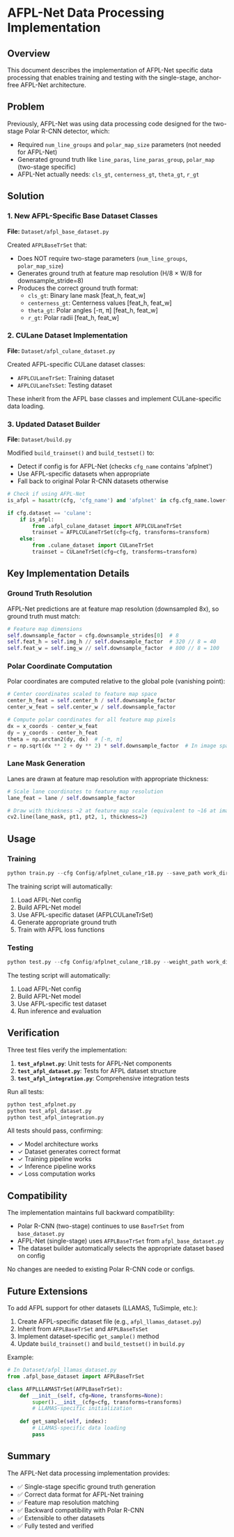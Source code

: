 # AFPL-Net Data Processing Implementation

## Overview

This document describes the implementation of AFPL-Net specific data processing that enables training and testing with the single-stage, anchor-free AFPL-Net architecture.

## Problem

Previously, AFPL-Net was using data processing code designed for the two-stage Polar R-CNN detector, which:
- Required `num_line_groups` and `polar_map_size` parameters (not needed for AFPL-Net)
- Generated ground truth like `line_paras`, `line_paras_group`, `polar_map` (two-stage specific)
- AFPL-Net actually needs: `cls_gt`, `centerness_gt`, `theta_gt`, `r_gt`

## Solution

### 1. New AFPL-Specific Base Dataset Classes

**File:** `Dataset/afpl_base_dataset.py`

Created `AFPLBaseTrSet` that:
- Does NOT require two-stage parameters (`num_line_groups`, `polar_map_size`)
- Generates ground truth at feature map resolution (H/8 × W/8 for downsample_stride=8)
- Produces the correct ground truth format:
  - `cls_gt`: Binary lane mask [feat_h, feat_w]
  - `centerness_gt`: Centerness values [feat_h, feat_w]
  - `theta_gt`: Polar angles [-π, π] [feat_h, feat_w]
  - `r_gt`: Polar radii [feat_h, feat_w]

### 2. CULane Dataset Implementation

**File:** `Dataset/afpl_culane_dataset.py`

Created AFPL-specific CULane dataset classes:
- `AFPLCULaneTrSet`: Training dataset
- `AFPLCULaneTsSet`: Testing dataset

These inherit from the AFPL base classes and implement CULane-specific data loading.

### 3. Updated Dataset Builder

**File:** `Dataset/build.py`

Modified `build_trainset()` and `build_testset()` to:
- Detect if config is for AFPL-Net (checks `cfg_name` contains 'afplnet')
- Use AFPL-specific datasets when appropriate
- Fall back to original Polar R-CNN datasets otherwise

```python
# Check if using AFPL-Net
is_afpl = hasattr(cfg, 'cfg_name') and 'afplnet' in cfg.cfg_name.lower()

if cfg.dataset == 'culane':
    if is_afpl:
        from .afpl_culane_dataset import AFPLCULaneTrSet
        trainset = AFPLCULaneTrSet(cfg=cfg, transforms=transform)
    else:
        from .culane_dataset import CULaneTrSet
        trainset = CULaneTrSet(cfg=cfg, transforms=transform)
```

## Key Implementation Details

### Ground Truth Resolution

AFPL-Net predictions are at feature map resolution (downsampled 8x), so ground truth must match:

```python
# Feature map dimensions
self.downsample_factor = cfg.downsample_strides[0]  # 8
self.feat_h = self.img_h // self.downsample_factor  # 320 // 8 = 40
self.feat_w = self.img_w // self.downsample_factor  # 800 // 8 = 100
```

### Polar Coordinate Computation

Polar coordinates are computed relative to the global pole (vanishing point):

```python
# Center coordinates scaled to feature map space
center_h_feat = self.center_h / self.downsample_factor
center_w_feat = self.center_w / self.downsample_factor

# Compute polar coordinates for all feature map pixels
dx = x_coords - center_w_feat
dy = y_coords - center_h_feat
theta = np.arctan2(dy, dx)  # [-π, π]
r = np.sqrt(dx ** 2 + dy ** 2) * self.downsample_factor  # In image space
```

### Lane Mask Generation

Lanes are drawn at feature map resolution with appropriate thickness:

```python
# Scale lane coordinates to feature map resolution
lane_feat = lane / self.downsample_factor

# Draw with thickness ~2 at feature map scale (equivalent to ~16 at image scale)
cv2.line(lane_mask, pt1, pt2, 1, thickness=2)
```

## Usage

### Training

```python
python train.py --cfg Config/afplnet_culane_r18.py --save_path work_dir/afplnet
```

The training script will automatically:
1. Load AFPL-Net config
2. Build AFPL-Net model
3. Use AFPL-specific dataset (AFPLCULaneTrSet)
4. Generate appropriate ground truth
5. Train with AFPL loss functions

### Testing

```python
python test.py --cfg Config/afplnet_culane_r18.py --weight_path work_dir/afplnet/best.pth
```

The testing script will automatically:
1. Load AFPL-Net config
2. Build AFPL-Net model
3. Use AFPL-specific test dataset
4. Run inference and evaluation

## Verification

Three test files verify the implementation:

1. **`test_afplnet.py`**: Unit tests for AFPL-Net components
2. **`test_afpl_dataset.py`**: Tests for AFPL dataset structure
3. **`test_afpl_integration.py`**: Comprehensive integration tests

Run all tests:
```bash
python test_afplnet.py
python test_afpl_dataset.py
python test_afpl_integration.py
```

All tests should pass, confirming:
- ✓ Model architecture works
- ✓ Dataset generates correct format
- ✓ Training pipeline works
- ✓ Inference pipeline works
- ✓ Loss computation works

## Compatibility

The implementation maintains full backward compatibility:
- Polar R-CNN (two-stage) continues to use `BaseTrSet` from `base_dataset.py`
- AFPL-Net (single-stage) uses `AFPLBaseTrSet` from `afpl_base_dataset.py`
- The dataset builder automatically selects the appropriate dataset based on config

No changes are needed to existing Polar R-CNN code or configs.

## Future Extensions

To add AFPL support for other datasets (LLAMAS, TuSimple, etc.):

1. Create AFPL-specific dataset file (e.g., `afpl_llamas_dataset.py`)
2. Inherit from `AFPLBaseTrSet` and `AFPLBaseTsSet`
3. Implement dataset-specific `get_sample()` method
4. Update `build_trainset()` and `build_testset()` in `build.py`

Example:
```python
# In Dataset/afpl_llamas_dataset.py
from .afpl_base_dataset import AFPLBaseTrSet

class AFPLLLAMASTrSet(AFPLBaseTrSet):
    def __init__(self, cfg=None, transforms=None):
        super().__init__(cfg=cfg, transforms=transforms)
        # LLAMAS-specific initialization
        
    def get_sample(self, index):
        # LLAMAS-specific data loading
        pass
```

## Summary

The AFPL-Net data processing implementation provides:
- ✅ Single-stage specific ground truth generation
- ✅ Correct data format for AFPL-Net training
- ✅ Feature map resolution matching
- ✅ Backward compatibility with Polar R-CNN
- ✅ Extensible to other datasets
- ✅ Fully tested and verified
